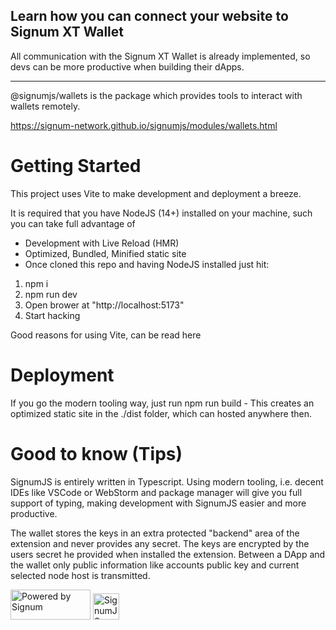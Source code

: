 ## Learn how you can connect your website to Signum XT Wallet
All communication with the Signum XT Wallet is already implemented, so devs can be more productive when building their dApps.

---------
@signumjs/wallets is the package which provides tools to interact with wallets remotely.

https://signum-network.github.io/signumjs/modules/wallets.html

# Getting Started
This project uses Vite to make development and deployment a breeze.

It is required that you have NodeJS (14+) installed on your machine, such you can take full advantage of

* Development with Live Reload (HMR)
* Optimized, Bundled, Minified static site
* Once cloned this repo and having NodeJS installed just hit:

1. npm i
2. npm run dev
3. Open brower at "http://localhost:5173"
4. Start hacking

Good reasons for using Vite, can be read here

# Deployment
If you go the modern tooling way, just run npm run build - This creates an optimized static site in the ./dist folder, which can hosted anywhere then.

# Good to know (Tips)
SignumJS is entirely written in Typescript. Using modern tooling, i.e. decent IDEs like VSCode or WebStorm and package manager will give you full support of typing, making development with SignumJS easier and more productive.

The wallet stores the keys in an extra protected "backend" area of the extension and never provides any secret. The keys are encrypted by the users secret he provided when installed the extension. Between a DApp and the wallet only public information like accounts public key and current selected node host is transmitted.

<span>
<img src="https://user-images.githubusercontent.com/3920663/157106727-35a214b8-07bb-4c75-8c4f-c4aec072683c.svg" width="128" height="48" alt="Powered by Signum" >
<img src="https://user-images.githubusercontent.com/3920663/157106713-c459eb43-1da8-442d-b725-7263a6a8c48f.svg" width="42" height="42" alt="SignumJS Logo" >
</span>
